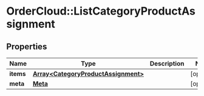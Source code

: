 # OrderCloud::ListCategoryProductAssignment

## Properties
Name | Type | Description | Notes
------------ | ------------- | ------------- | -------------
**items** | [**Array&lt;CategoryProductAssignment&gt;**](CategoryProductAssignment.md) |  | [optional] 
**meta** | [**Meta**](Meta.md) |  | [optional] 


